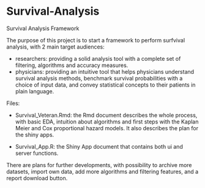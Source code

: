 # Survival-Analysis
Survival Analysis Framework 

The purpose of this project is to start a framework to perform surfvival analysis, with 2 main target audiences: 
- researchers: providing a solid analysis tool with a complete set of filtering, algorithms and accuracy measures.   
- physicians: providing an intuitive tool that helps physicians understand survival analysis methods, benchmark survival probabilities with a choice of input data, and convey statistical concepts to their patients in plain language. 

Files: 
- Survival_Veteran.Rmd: the Rmd document describes the whole process, with basic EDA, intuition about algorithms and first steps with the Kaplan Meier and Cox proportional hazard models. It also describes the plan for the shiny apps. 

- Survival_App.R: the Shiny App document that contains both ui and server functions. 

There are plans for further developments, with possibility to archive more datasets, import own data, add more algorithms and filtering features, and a report download button. 




